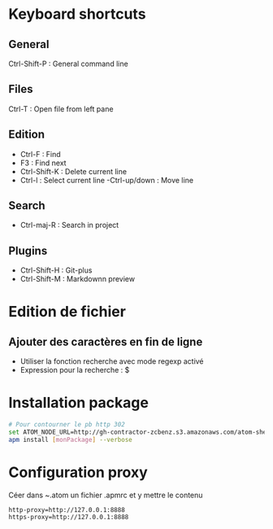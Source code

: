# Keyboard shortcuts
## General
Ctrl-Shift-P : General command line
## Files
Ctrl-T : Open file from left pane
## Edition
- Ctrl-F : Find
- F3 : Find next
- Ctrl-Shift-K : Delete current line
- Ctrl-l : Select current line
-Ctrl-up/down : Move line

## Search
- Ctrl-maj-R : Search in project

## Plugins

- Ctrl-Shift-H : Git-plus
- Ctrl-Shift-M : Markdownn preview

# Edition de fichier
## Ajouter des caractères en fin de ligne
- Utiliser la fonction recherche avec mode regexp activé
- Expression pour la recherche : $

# Installation package

```bash
# Pour contourner le pb http 302
set ATOM_NODE_URL=http://gh-contractor-zcbenz.s3.amazonaws.com/atom-shell/dist
apm install [monPackage] --verbose
```

# Configuration proxy
Céer dans ~\.atom un fichier .apmrc et y mettre le contenu
```
http-proxy=http://127.0.0.1:8888
https-proxy=http://127.0.0.1:8888
```
